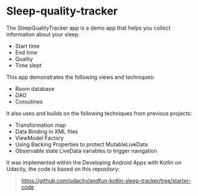 # Sleep-quality-tracker

The SleepQualityTracker app is a demo app that helps you collect information about your sleep.

- Start time
- End time
- Quality
- Time slept

This app demonstrates the following views and techniques:

- Room database
- DAO
- Coroutines

It also uses and builds on the following techniques from previous projects:

- Transformation map
- Data Binding in XML files
- ViewModel Factory
- Using Backing Properties to protect MutableLiveData
- Observable state LiveData variables to trigger navigation

It was implemented within the Developing Android Apps with Kotlin on Udacity, the code is based on this repository:

> https://github.com/udacity/andfun-kotlin-sleep-tracker/tree/starter-code
